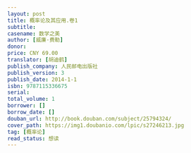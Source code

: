```yaml
---
layout: post
title: 概率论及其应用.卷1
subtitle: 
casename: 数学之美
author: [威廉·费勒]
donor: 
price: CNY 69.00
translator: [胡迪鹤]
publish_company: 人民邮电出版社
publish_version: 3
publish_date: 2014-1-1
isbn: 9787115336675
serial: 
total_volume: 1
borrower: []
borrow_date: []
douban_url: http://book.douban.com/subject/25794324/
cover_path: https://img1.doubanio.com/lpic/s27246213.jpg
tag: [概率论]
read_status: 想读
---
```

